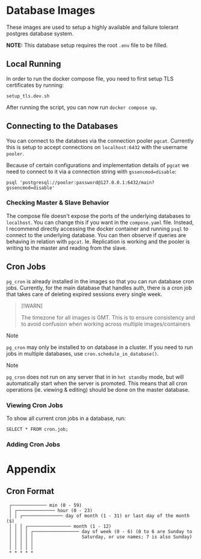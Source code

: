 # Database Images

These images are used to setup a highly available and failure tolerant postgres database system.

**NOTE:** This database setup requires the root `.env` file to be filled.

## Local Running

In order to run the docker compose file, you need to first setup TLS certificates by running:

```
setup_tls.dev.sh
```

After running the script, you can now run `docker compose up`.

## Connecting to the Databases

You can connect to the databses via the connection pooler `pgcat`. Currently this is setup
to accept connections on `localhost:6432` with the username `pooler`.

Because of certain configurations and implementation details of `pgcat` we need to connect to it via
a connection string with `gssencmod=disable`:

```
psql 'postgresql://pooler:password@127.0.0.1:6432/main?gssencmod=disable'
```

### Checking Master & Slave Behavior

The compose file doesn't expose the ports of the underlying databases to `localhost`. You can change
this if you want in the `compose.yaml` file. Instead, I recommend directly accessing the docker container
and running `psql` to connect to the underlying database. You can then observe if queries are behaving
in relation with `pgcat`. Ie. Replication is working and the pooler is writing to the master and reading
from the slave.

## Cron Jobs

`pg_cron` is already installed in the images so that you can run database cron jobs. Currently, for
the main database that handles auth, there is a cron job that takes care of deleting expired sessions
every single week.

> [!WARN]
>
> The timezone for all images is GMT. This is to ensure consistency and to avoid confusion when working
> across multiple images/containers

> [!NOTE]
>
> `pg_cron` may only be installed to on database in a cluster. If you need to run jobs in multiple
> databases, use `cron.schedule_in_database()`.

> [!NOTE]
>
> `pg_cron` does not run on any server that in in `hot standby` mode, but will automatically
> start when the server is promoted. This means that all cron operations (ie. viewing & editing) should
> be done on the master database.

### Viewing Cron Jobs

To show all current cron jobs in a database, run:

```
SELECT * FROM cron.job;
```

### Adding Cron Jobs

# Appendix

## Cron Format

```
 ┌───────────── min (0 - 59)
 │ ┌────────────── hour (0 - 23)
 │ │ ┌─────────────── day of month (1 - 31) or last day of the month ($)
 │ │ │ ┌──────────────── month (1 - 12)
 │ │ │ │ ┌───────────────── day of week (0 - 6) (0 to 6 are Sunday to
 │ │ │ │ │                  Saturday, or use names; 7 is also Sunday)
 │ │ │ │ │
 │ │ │ │ │
 * * * * *
```
